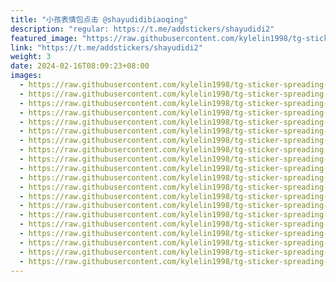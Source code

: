 ```yaml
---
title: "小孩表情包点击 @shayudidibiaoqing"
description: "regular: https://t.me/addstickers/shayudidi2"
featured_image: "https://raw.githubusercontent.com/kylelin1998/tg-sticker-spreading-worldwide-images/main/img/7d296e5b-92d5-4bd2-83ee-655e9483b277.jpg"
link: "https://t.me/addstickers/shayudidi2"
weight: 3
date: 2024-02-16T08:09:23+08:00
images:
  - https://raw.githubusercontent.com/kylelin1998/tg-sticker-spreading-worldwide-images/main/img/7d296e5b-92d5-4bd2-83ee-655e9483b277.jpg
  - https://raw.githubusercontent.com/kylelin1998/tg-sticker-spreading-worldwide-images/main/img/99ad3fb5-5579-4ec7-8a5c-8694f3b2f714.jpg
  - https://raw.githubusercontent.com/kylelin1998/tg-sticker-spreading-worldwide-images/main/img/3a172e37-f144-40fd-8f7b-dd606f3324a7.jpg
  - https://raw.githubusercontent.com/kylelin1998/tg-sticker-spreading-worldwide-images/main/img/9cf1b212-cd93-4cbb-8f5d-457c1d9ed090.jpg
  - https://raw.githubusercontent.com/kylelin1998/tg-sticker-spreading-worldwide-images/main/img/11c26817-9179-4d0a-a6d0-e73f21029cd9.jpg
  - https://raw.githubusercontent.com/kylelin1998/tg-sticker-spreading-worldwide-images/main/img/296ac9d5-f555-484f-87cc-abb346a2a7d0.jpg
  - https://raw.githubusercontent.com/kylelin1998/tg-sticker-spreading-worldwide-images/main/img/4a919c2c-ef8b-4b94-bb13-20d6e45a9929.jpg
  - https://raw.githubusercontent.com/kylelin1998/tg-sticker-spreading-worldwide-images/main/img/91b0861f-bd7b-46b0-9af0-06d3a1b7bd6b.jpg
  - https://raw.githubusercontent.com/kylelin1998/tg-sticker-spreading-worldwide-images/main/img/5349440e-8af7-426e-86eb-ddf56ed30277.jpg
  - https://raw.githubusercontent.com/kylelin1998/tg-sticker-spreading-worldwide-images/main/img/fb25ec56-58b0-411f-900f-5100e12014d2.jpg
  - https://raw.githubusercontent.com/kylelin1998/tg-sticker-spreading-worldwide-images/main/img/7d5f8f0c-8f31-4458-b709-8472ef85762b.jpg
  - https://raw.githubusercontent.com/kylelin1998/tg-sticker-spreading-worldwide-images/main/img/56e4d68d-417f-4903-b08f-72d31d233c82.jpg
  - https://raw.githubusercontent.com/kylelin1998/tg-sticker-spreading-worldwide-images/main/img/01bb5044-8109-4bf7-97fa-0fa276fb7f07.jpg
  - https://raw.githubusercontent.com/kylelin1998/tg-sticker-spreading-worldwide-images/main/img/7708b57f-e9f6-4aca-8e0a-aa8b1d1eab97.jpg
  - https://raw.githubusercontent.com/kylelin1998/tg-sticker-spreading-worldwide-images/main/img/af2e8dfb-d45c-4977-b6b8-ee231abe8420.jpg
  - https://raw.githubusercontent.com/kylelin1998/tg-sticker-spreading-worldwide-images/main/img/13b22036-e214-424e-b5a3-98d9ffb14e6b.jpg
  - https://raw.githubusercontent.com/kylelin1998/tg-sticker-spreading-worldwide-images/main/img/962d1778-b813-45ab-adb4-91e95ff45e95.jpg
  - https://raw.githubusercontent.com/kylelin1998/tg-sticker-spreading-worldwide-images/main/img/f9e717fc-bb8e-4acc-95b5-6eb5fe24460c.jpg
  - https://raw.githubusercontent.com/kylelin1998/tg-sticker-spreading-worldwide-images/main/img/66f53355-37b3-47a7-8aba-ed4f6579a117.jpg
  - https://raw.githubusercontent.com/kylelin1998/tg-sticker-spreading-worldwide-images/main/img/28d31127-766d-4833-aadd-98a7fecc45ce.jpg
---
```


